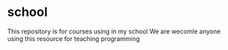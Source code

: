 # school
This repository is for courses using in my school
We are wecomle anyone using this resource for teaching programming

